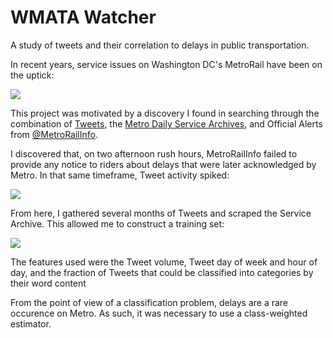 # WMATA Watcher
A study of tweets and their correlation to delays in public transportation.

In recent years, service issues on Washington DC's MetroRail have been on the uptick:

<img src="https://github.com/andrewyue/WMATAWatcher/blob/master/Fig1.jpg">

This project was motivated by a discovery I found in searching through the combination of <a href="https://twitter.com/search?q=%40wmata%20OR%20%23wmata%20OR%20%40unsuckdcmetro%20OR%20%23unsuckdcmetro%20OR%20%40fixwmata%20OR%20%40dcmetrosucks%20OR%20%40metrorage%20OR%20%40overhaulmetro%20OR%20%23metrorailinfo%20OR%20%40metrorailinfo%20OR%20%23metrofailinfo%20OR%20%40metrofailinfo%20OR%20%40drgridlock">Tweets</a>, the <a href="http://www.wmata.com/rail/service_reports/viewReportArchive.cfm">Metro Daily Service Archives</a>, and Official Alerts from <a href="https://twitter.com/MetroRailInfo">@MetroRailInfo</a>.

I discovered that, on two afternoon rush hours, MetroRailInfo failed to provide any notice to riders about delays that were later acknowledged by Metro.  In that same timeframe, Tweet activity spiked:

<img src="https://github.com/andrewyue/WMATAWatcher/blob/master/Fig2.jpg">

From here, I gathered several months of Tweets and scraped the Service Archive.  This allowed me to construct a training set:

<img src="https://github.com/andrewyue/WMATAWatcher/blob/master/WMATAWatcher.png">

The features used were the Tweet volume, Tweet day of week and hour of day, and the fraction of Tweets that could be classified into categories by their word content

From the point of view of a classification problem, delays are a rare occurence on Metro.  As such, it was necessary to use a class-weighted estimator.
